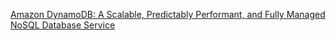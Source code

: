 
[Amazon DynamoDB: A Scalable, Predictably Performant, and Fully Managed NoSQL Database Service](https://www.usenix.org/system/files/atc22-vig.pdf)


